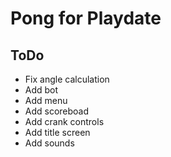 # Pong for Playdate

## ToDo
- Fix angle calculation
- Add bot
- Add menu
- Add scoreboad
- Add crank controls
- Add title screen
- Add sounds
